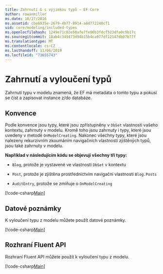 ```yaml
---
title: Zahrnutí & s výjimkou typů – EF Core
author: rowanmiller
ms.date: 10/27/2016
ms.assetid: cbe6935e-2679-4b77-8914-a8d772240cf1
uid: core/modeling/included-types
ms.openlocfilehash: 1249e71c02e58afe7fe06b3fdcf523dfa0c9b17c
ms.sourcegitcommit: 18ab4c349473d94b15b4ca977df12147db07b77f
ms.translationtype: MT
ms.contentlocale: cs-CZ
ms.lasthandoff: 11/06/2019
ms.locfileid: "73655743"
---
```

# <a name="including--excluding-types"></a>Zahrnutí a vyloučení typů

Zahrnutí typu v modelu znamená, že EF má metadata o tomto typu a pokusí se číst a zapisovat instance z/do databáze.

## <a name="conventions"></a>Konvence

Podle konvence jsou typy, které jsou zpřístupněny v `DbSet` vlastnosti vašeho kontextu, zahrnuty v modelu. Kromě toho jsou zahrnuty i typy, které jsou uvedeny v metodě `OnModelCreating`. Nakonec všechny typy, které jsou nalezeny rekurzivním zkoumáním navigačních vlastností zjištěných typů, jsou také zahrnuty v modelu.

**Například v následujícím kódu se objevují všechny tři typy:**

* `Blog`, protože je vystavené ve vlastnosti `DbSet` v kontextu

* `Post`, protože je zjištěna prostřednictvím navigační vlastnosti `Blog.Posts`

* `AuditEntry`, protože se zmiňuje o `OnModelCreating`

[!code-csharp[Main](../../../samples/core/Modeling/Conventions/IncludedTypes.cs?name=IncludedTypes&highlight=3,7,16)]

## <a name="data-annotations"></a>Datové poznámky

K vyloučení typu z modelu můžete použít datové poznámky.

[!code-csharp[Main](../../../samples/core/Modeling/DataAnnotations/IgnoreType.cs?highlight=20)]

## <a name="fluent-api"></a>Rozhraní Fluent API

Rozhraní Fluent API můžete použít k vyloučení typu z modelu.

[!code-csharp[Main](../../../samples/core/Modeling/FluentAPI/IgnoreType.cs?highlight=12)]
